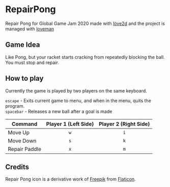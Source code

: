 # RepairPong
Repair Pong for Global Game Jam 2020 made with [löve2d](http://love2d.org) and the project is managed with [loveman](https://nimble.itch.io/loveman)

## Game Idea
Like Pong, but your racket starts cracking from repeatedly blocking the ball. You must stop and repair.

## How to play
Currently the game is played by two players on the same keyboard.

`escape` - Exits current game to menu, and when in the menu, quits the program.<br/>
`spacebar` - Releases a new ball after a goal is made

| Command       | Player 1 (Left Side) | Player 2 (Right Side)  |
| ------------- |:--------------------:|:----------------------:|
| Move Up       | `w`                  | `i`                    |
| Move Down     | `s`                  | `k`                    |
| Repair Paddle | `x`                  | `m`                    |

## Credits
Repair Pong icon is a derivative work of [Freepik](https://www.flaticon.com/authors/freepik) from [Flaticon](https://www.flaticon.com/).
